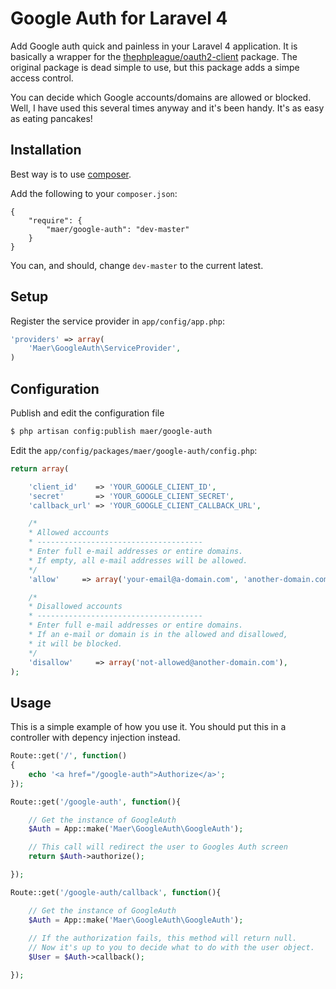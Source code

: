 Google Auth for Laravel 4
======================

Add Google auth quick and painless in your Laravel 4 application.
It is basically a wrapper for the [thephpleague/oauth2-client](https://github.com/thephpleague/oauth2-client) package. The original package is dead simple to use, but this package adds a simpe access control.

You can decide which Google accounts/domains are allowed or blocked. Well, I have used this several times anyway and it's been handy. It's as easy as eating pancakes!

Installation
------------

Best way is to use [composer](https://getcomposer.org/download/).

Add the following to your `composer.json`:
```
{
    "require": {
        "maer/google-auth": "dev-master"
    }
}
```
You can, and should, change `dev-master` to the current latest.


Setup
-----
Register the service provider in `app/config/app.php`:
```php
'providers' => array(
    'Maer\GoogleAuth\ServiceProvider',
)
```

Configuration
-------------
Publish and edit the configuration file
```bash
$ php artisan config:publish maer/google-auth
```

Edit the `app/config/packages/maer/google-auth/config.php`:
```php
return array(

    'client_id'    => 'YOUR_GOOGLE_CLIENT_ID',
    'secret'       => 'YOUR_GOOGLE_CLIENT_SECRET',
    'callback_url' => 'YOUR_GOOGLE_CLIENT_CALLBACK_URL',

    /*
    * Allowed accounts
    * -------------------------------------
    * Enter full e-mail addresses or entire domains.
    * If empty, all e-mail addresses will be allowed.
    */
    'allow'     => array('your-email@a-domain.com', 'another-domain.com'),

    /*
    * Disallowed accounts
    * -------------------------------------
    * Enter full e-mail addresses or entire domains.
    * If an e-mail or domain is in the allowed and disallowed,
    * it will be blocked.
    */
    'disallow'     => array('not-allowed@another-domain.com'),
);
```

Usage
-----
This is a simple example of how you use it. You should put this in a controller with depency injection instead.

```php
Route::get('/', function()
{
    echo '<a href="/google-auth">Authorize</a>';
});

Route::get('/google-auth', function(){

    // Get the instance of GoogleAuth
    $Auth = App::make('Maer\GoogleAuth\GoogleAuth');

    // This call will redirect the user to Googles Auth screen
    return $Auth->authorize();

});

Route::get('/google-auth/callback', function(){

    // Get the instance of GoogleAuth
    $Auth = App::make('Maer\GoogleAuth\GoogleAuth');
    
    // If the authorization fails, this method will return null.
    // Now it's up to you to decide what to do with the user object.
    $User = $Auth->callback();    

});
```
